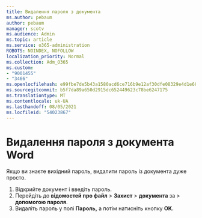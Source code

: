 ```yaml
---
title: Видалення пароля з документа
ms.author: pebaum
author: pebaum
manager: scotv
ms.audience: Admin
ms.topic: article
ms.service: o365-administration
ROBOTS: NOINDEX, NOFOLLOW
localization_priority: Normal
ms.collection: Adm_O365
ms.custom:
- "9001455"
- "3466"
ms.openlocfilehash: e99fbe7de5b43a1580acd6ce716b9e12af30dfe08329e4d1e68f843b11d577e2
ms.sourcegitcommit: b5f7da89a650d2915dc652449623c78be6247175
ms.translationtype: MT
ms.contentlocale: uk-UA
ms.lasthandoff: 08/05/2021
ms.locfileid: "54023867"
---
```

# <a name="remove-a-password-from-a-word-document"></a>Видалення пароля з документа Word

Якщо ви знаєте вихідний пароль, видалити пароль із документа дуже просто.

1. Відкрийте документ і введіть пароль.
2. Перейдіть до **відомостей про файл**  >  **Захист**  >  **документа** за  >  **допомогою пароля**.
3. Видаліть пароль у полі **Пароль,** а потім натисніть кнопку **OK.**